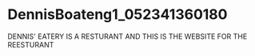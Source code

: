 # DennisBoateng1_052341360180
DENNIS' EATERY IS A RESTURANT AND THIS IS THE WEBSITE FOR THE REESTURANT

